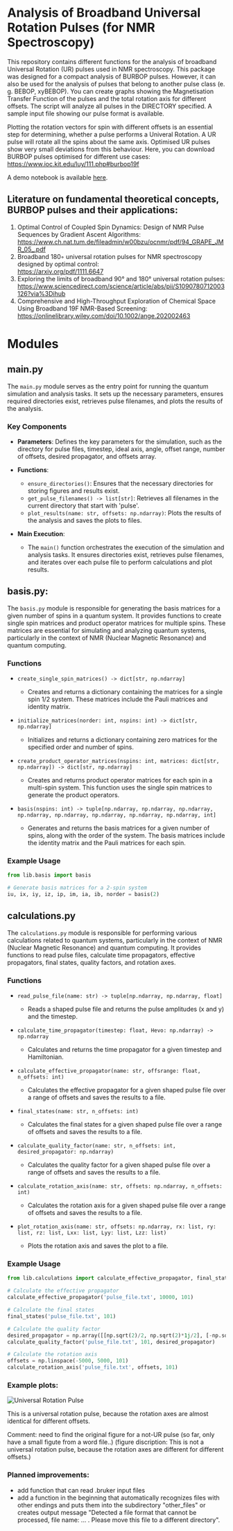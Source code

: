 # Analysis of Broadband Universal Rotation Pulses (for NMR Spectroscopy)

This repository contains different functions for the analysis of broadband Universal Rotation (UR) pulses used in NMR spectroscopy. 
This package was designed for a compact analysis of BURBOP pulses. However, it can also be used for the analysis of pulses that belong to another pulse class (e. g. BEBOP, xyBEBOP). You can create graphs showing the Magnetisation Transfer Function of the pulses and the total rotation axis for different offsets. 
The script will analyze all pulses in the DIRECTORY specified. A sample input file showing our pulse format is available.

Plotting the rotation vectors for spin with different offsets is an essential step for determining, whether a pulse performs a Univeral Rotation.
A UR pulse will rotate all the spins about the same axis. Optimised UR pulses show very small deviations from this behaviour.
Here, you can download BURBOP pulses optimised for different use cases: https://www.ioc.kit.edu/luy/111.php#burbop19f

A demo notebook is available [here](https://github.com/StellaSlad/analysis_of_universal_rotation_pulses/blob/main/demo.ipynb).

## Literature on fundamental theoretical concepts, BURBOP pulses and their applications:
1. Optimal Control of Coupled Spin Dynamics: Design of NMR Pulse Sequences by Gradient Ascent Algorithms:
https://www.ch.nat.tum.de/fileadmin/w00bzu/ocnmr/pdf/94_GRAPE_JMR_05_.pdf
2. Broadband 180◦ universal rotation pulses for NMR spectroscopy designed by optimal control:
<br /> https://arxiv.org/pdf/1111.6647
4. Exploring the limits of broadband 90° and 180° universal rotation pulses:
https://www.sciencedirect.com/science/article/abs/pii/S1090780712003126?via%3Dihub
5. Comprehensive and High-Throughput Exploration of Chemical Space Using Broadband 19F NMR-Based Screening:
https://onlinelibrary.wiley.com/doi/10.1002/ange.202002463

# Modules

## main.py

The `main.py` module serves as the entry point for running the quantum simulation and analysis tasks. It sets up the necessary parameters, ensures required directories exist, retrieves pulse filenames, and plots the results of the analysis.

### Key Components

- **Parameters**: Defines the key parameters for the simulation, such as the directory for pulse files, timestep, ideal axis, angle, offset range, number of offsets, desired propagator, and offsets array.

- **Functions**:
  - `ensure_directories()`: Ensures that the necessary directories for storing figures and results exist.
  - `get_pulse_filenames() -> list[str]`: Retrieves all filenames in the current directory that start with 'pulse'.
  - `plot_results(name: str, offsets: np.ndarray)`: Plots the results of the analysis and saves the plots to files.

- **Main Execution**:
  - The `main()` function orchestrates the execution of the simulation and analysis tasks. It ensures directories exist, retrieves pulse filenames, and iterates over each pulse file to perform calculations and plot results.

## basis.py:

The `basis.py` module is responsible for generating the basis matrices for a given number of spins in a quantum system. It provides functions to create single spin matrices and product operator matrices for multiple spins. These matrices are essential for simulating and analyzing quantum systems, particularly in the context of NMR (Nuclear Magnetic Resonance) and quantum computing.

### Functions

- `create_single_spin_matrices() -> dict[str, np.ndarray]`
  - Creates and returns a dictionary containing the matrices for a single spin 1/2 system. These matrices include the Pauli matrices and identity matrix.

- `initialize_matrices(norder: int, nspins: int) -> dict[str, np.ndarray]`
  - Initializes and returns a dictionary containing zero matrices for the specified order and number of spins.

- `create_product_operator_matrices(nspins: int, matrices: dict[str, np.ndarray]) -> dict[str, np.ndarray]`
  - Creates and returns product operator matrices for each spin in a multi-spin system. This function uses the single spin matrices to generate the product operators.

- `basis(nspins: int) -> tuple[np.ndarray, np.ndarray, np.ndarray, np.ndarray, np.ndarray, np.ndarray, np.ndarray, np.ndarray, int]`
  - Generates and returns the basis matrices for a given number of spins, along with the order of the system. The basis matrices include the identity matrix and the Pauli matrices for each spin.

### Example Usage

```python
from lib.basis import basis

# Generate basis matrices for a 2-spin system
iu, ix, iy, iz, ip, im, ia, ib, norder = basis(2)
```

## calculations.py

The `calculations.py` module is responsible for performing various calculations related to quantum systems, particularly in the context of NMR (Nuclear Magnetic Resonance) and quantum computing. It provides functions to read pulse files, calculate time propagators, effective propagators, final states, quality factors, and rotation axes.

### Functions

- `read_pulse_file(name: str) -> tuple[np.ndarray, np.ndarray, float]`
  - Reads a shaped pulse file and returns the pulse amplitudes (x and y) and the timestep.

- `calculate_time_propagator(timestep: float, Hevo: np.ndarray) -> np.ndarray`
  - Calculates and returns the time propagator for a given timestep and Hamiltonian.

- `calculate_effective_propagator(name: str, offsrange: float, n_offsets: int)`
  - Calculates the effective propagator for a given shaped pulse file over a range of offsets and saves the results to a file.

- `final_states(name: str, n_offsets: int)`
  - Calculates the final states for a given shaped pulse file over a range of offsets and saves the results to a file.

- `calculate_quality_factor(name: str, n_offsets: int, desired_propagator: np.ndarray)`
  - Calculates the quality factor for a given shaped pulse file over a range of offsets and saves the results to a file.

- `calculate_rotation_axis(name: str, offsets: np.ndarray, n_offsets: int)`
  - Calculates the rotation axis for a given shaped pulse file over a range of offsets and saves the results to a file.

- `plot_rotation_axis(name: str, offsets: np.ndarray, rx: list, ry: list, rz: list, Lxx: list, Lyy: list, Lzz: list)`
  - Plots the rotation axis and saves the plot to a file.

### Example Usage

```python
from lib.calculations import calculate_effective_propagator, final_states, calculate_quality_factor, calculate_rotation_axis

# Calculate the effective propagator
calculate_effective_propagator('pulse_file.txt', 10000, 101)

# Calculate the final states
final_states('pulse_file.txt', 101)

# Calculate the quality factor
desired_propagator = np.array([[np.sqrt(2)/2, np.sqrt(2)*1j/2], [-np.sqrt(2)/2, np.sqrt(2)*1j/2]])
calculate_quality_factor('pulse_file.txt', 101, desired_propagator)

# Calculate the rotation axis
offsets = np.linspace(-5000, 5000, 101)
calculate_rotation_axis('pulse_file.txt', offsets, 101)
```

  
### Example plots:

![Universal Rotation Pulse](https://github.com/StellaSlad/analysis_of_univeral_rotation_pulses/blob/main/images/UR.jpg)

This is a universal rotation pulse, because the rotation axes are almost identical for different offsets.

Comment: need to find the original figure for a not-UR pulse (so far, only have a small figute from a word file..)
(figure discription: This is not a universal rotation pulse, because the rotation axes are different for different offsets.)

### Planned improvements:

- add function that can read .bruker input files
- add a function in the beginning that automatically recognizes files with other endings and puts them into the subdirectory
"other_files" or creates output message "Detected a file format that cannot be processed, file name: ... . Please move this file to a different
directory".
